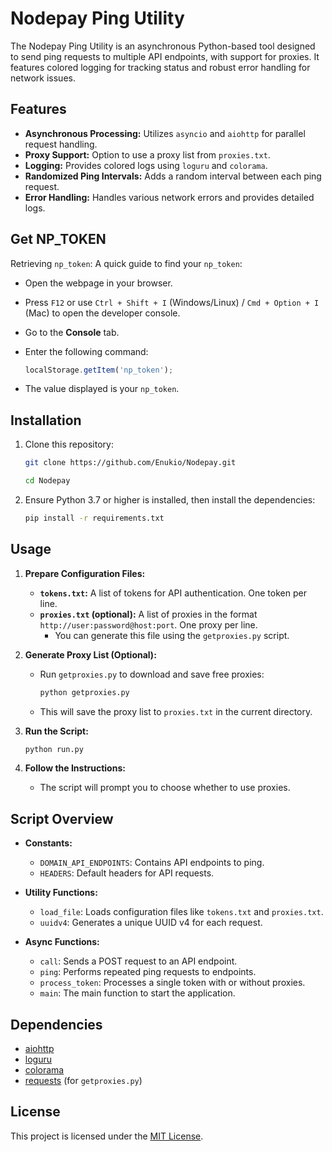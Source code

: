 
# Nodepay Ping Utility

The Nodepay Ping Utility is an asynchronous Python-based tool designed to send ping requests to multiple API endpoints, with support for proxies. It features colored logging for tracking status and robust error handling for network issues.

## Features

- **Asynchronous Processing:** Utilizes `asyncio` and `aiohttp` for parallel request handling.
- **Proxy Support:** Option to use a proxy list from `proxies.txt`.
- **Logging:** Provides colored logs using `loguru` and `colorama`.
- **Randomized Ping Intervals:** Adds a random interval between each ping request.
- **Error Handling:** Handles various network errors and provides detailed logs.

## Get NP_TOKEN
Retrieving `np_token`: A quick guide to find your `np_token`:

- Open the webpage in your browser.
- Press `F12` or use `Ctrl + Shift + I` (Windows/Linux) / `Cmd + Option + I` (Mac) to open the developer console.
- Go to the **Console** tab.
- Enter the following command:

     ```javascript
     localStorage.getItem('np_token');
     ```
- The value displayed is your `np_token`.

## Installation

1. Clone this repository:
   ```bash
   git clone https://github.com/Enukio/Nodepay.git
   ```
   ```bash
   cd Nodepay
   ```

2. Ensure Python 3.7 or higher is installed, then install the dependencies:
   ```bash
   pip install -r requirements.txt
   ```

## Usage

1. **Prepare Configuration Files:**
   - **`tokens.txt`:** A list of tokens for API authentication. One token per line.
   - **`proxies.txt` (optional):** A list of proxies in the format `http://user:password@host:port`. One proxy per line.
     - You can generate this file using the `getproxies.py` script.

2. **Generate Proxy List (Optional):**
   - Run `getproxies.py` to download and save free proxies:

     ```bash
     python getproxies.py
     ```
   - This will save the proxy list to `proxies.txt` in the current directory.

3. **Run the Script:**
   ```bash
   python run.py
   ```

4. **Follow the Instructions:**
   - The script will prompt you to choose whether to use proxies.

## Script Overview

- **Constants:**
  - `DOMAIN_API_ENDPOINTS`: Contains API endpoints to ping.
  - `HEADERS`: Default headers for API requests.
  
- **Utility Functions:**
  - `load_file`: Loads configuration files like `tokens.txt` and `proxies.txt`.
  - `uuidv4`: Generates a unique UUID v4 for each request.

- **Async Functions:**
  - `call`: Sends a POST request to an API endpoint.
  - `ping`: Performs repeated ping requests to endpoints.
  - `process_token`: Processes a single token with or without proxies.
  - `main`: The main function to start the application.

## Dependencies

- [aiohttp](https://docs.aiohttp.org/)
- [loguru](https://loguru.readthedocs.io/)
- [colorama](https://pypi.org/project/colorama/)
- [requests](https://docs.python-requests.org/) (for `getproxies.py`)

## License

This project is licensed under the [MIT License](LICENSE).
